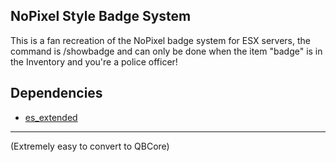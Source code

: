 ## NoPixel Style Badge System

This is a fan recreation of the NoPixel badge system for ESX servers, the command is /showbadge and can only be done when the item "badge" is in the Inventory and you're a police officer!


## Dependencies 
* [es_extended](https://github.com/rex2630/es_extended)
---
(Extremely easy to convert to QBCore)


